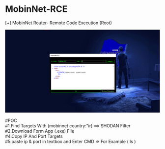 # MobinNet-RCE
[+] MobinNet Router- Remote Code Execution (Root)

![alt text](https://github.com/TAPESH-TEAM/MobinNet-RCE/blob/main/image_2021-08-11_014653.png)


#POC <br/>
#1.Find Targets With (mobinnet country:"ir) ==> SHODAN Filter <br/>
#2.Download Form App (.exe) File <br/>
#4.Copy IP And Port Targets<br/>
#5.paste ip & port in textbox and Enter CMD =>  For Example ( ls )<br/>

